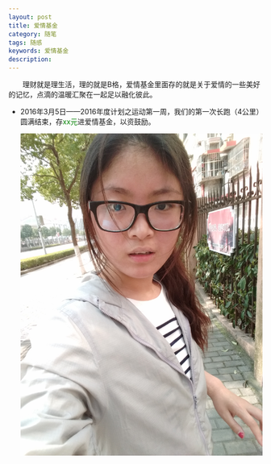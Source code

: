 ```yaml
---
layout: post
title: 爱情基金
category: 随笔
tags: 随感
keywords: 爱情基金
description: 
---
```


　　理财就是理生活，理的就是B格，爱情基金里面存的就是关于爱情的一些美好的记忆，点滴的温暖汇聚在一起足以融化彼此。

* 2016年3月5日——2016年度计划之运动第一周，我们的第一次长跑（4公里）圆满结束，存<font color="green">xx元</font>进爱情基金，以资鼓励。

	![151007](/public/img/suibi/2016-03-05-lovefund01.png)


